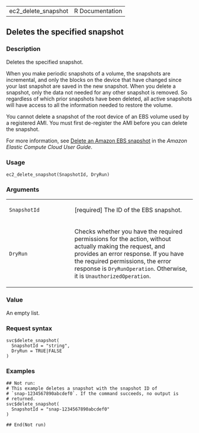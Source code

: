 <table style="width: 100%;">
<tbody>
<tr class="odd">
<td>ec2_delete_snapshot</td>
<td style="text-align: right;">R Documentation</td>
</tr>
</tbody>
</table>

## Deletes the specified snapshot

### Description

Deletes the specified snapshot.

When you make periodic snapshots of a volume, the snapshots are
incremental, and only the blocks on the device that have changed since
your last snapshot are saved in the new snapshot. When you delete a
snapshot, only the data not needed for any other snapshot is removed. So
regardless of which prior snapshots have been deleted, all active
snapshots will have access to all the information needed to restore the
volume.

You cannot delete a snapshot of the root device of an EBS volume used by
a registered AMI. You must first de-register the AMI before you can
delete the snapshot.

For more information, see [Delete an Amazon EBS
snapshot](https://docs.aws.amazon.com/AWSEC2/latest/UserGuide/ebs-deleting-snapshot.html)
in the *Amazon Elastic Compute Cloud User Guide*.

### Usage

    ec2_delete_snapshot(SnapshotId, DryRun)

### Arguments

<table>
<colgroup>
<col style="width: 35%" />
<col style="width: 65%" />
</colgroup>
<tbody>
<tr class="odd">
<td><code id="ec2_delete_snapshot_:_SnapshotId">SnapshotId</code></td>
<td><p>[required] The ID of the EBS snapshot.</p></td>
</tr>
<tr class="even">
<td><code id="ec2_delete_snapshot_:_DryRun">DryRun</code></td>
<td><p>Checks whether you have the required permissions for the action,
without actually making the request, and provides an error response. If
you have the required permissions, the error response is
<code>DryRunOperation</code>. Otherwise, it is
<code>UnauthorizedOperation</code>.</p></td>
</tr>
</tbody>
</table>

### Value

An empty list.

### Request syntax

    svc$delete_snapshot(
      SnapshotId = "string",
      DryRun = TRUE|FALSE
    )

### Examples

    ## Not run: 
    # This example deletes a snapshot with the snapshot ID of
    # `snap-1234567890abcdef0`. If the command succeeds, no output is
    # returned.
    svc$delete_snapshot(
      SnapshotId = "snap-1234567890abcdef0"
    )

    ## End(Not run)
